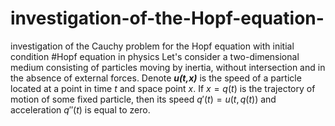 # investigation-of-the-Hopf-equation-
investigation of the Cauchy problem for the Hopf equation with initial condition
#Hopf equation in physics
Let's consider a two-dimensional medium consisting of particles moving by inertia, without intersection and in the absence of external forces. Denote ***u(t,x)*** is the speed of a particle located at a point in time $t$ and space point $x$. If $x=q(t)$ is the trajectory of motion of some fixed particle, then its speed $q'(t)=u(t, q(t))$ and acceleration $q''(t)$ is equal to zero. 
